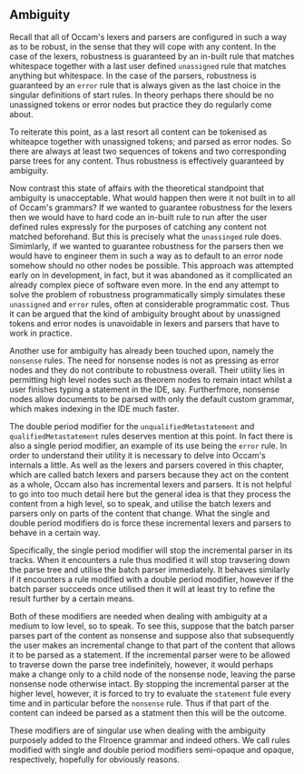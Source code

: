 ## Ambiguity

Recall that all of Occam's lexers and parsers are configured in such a way as to be robust, in the sense that they will cope with any content.
In the case of the lexers, robustness is guaranteed by an in-built rule that matches whitespace together with a last user defined `unassigned` rule that matches anything but whitespace.
In the case of the parsers, robustness is guaranteed by an `error` rule that is always given as the last choice in the singular definitions of start rules.
In theory perhaps there should be no unassigned tokens or error nodes but practice they do regularly come about.

To reiterate this point, as a last resort all content can be tokenised as whiteapce together with unassigned tokens; and parsed as error nodes.
So there are always at least two sequences of tokens and two corresponding parse trees for any content.
Thus robustness is effectively guaranteed by ambiguity.

Now contrast this state of affairs with the theoretical standpoint that ambiguity is unacceptable.
What would happen then were it not built in to all of Occam's grammars?
If we wanted to guarantee robustness for the lexers then we would have to hard code an in-built rule to run after the user defined rules expressly for the purposes of catching any content not matched beforehand.
But this is precisely what the `unassinged` rule does.
Simimlarly, if we wanted to guarantee robustness for the parsers then we would have to engineer them in such a way as to default to an error node somehow should no other nodes be possible.
This approach was attempted early on in development, in fact, but it was abandoned as it compllicated an already complex piece of software even more.
In the end any attempt to solve the problem of robustness programmatically simply simulates these `unassigned` and `error` rules, often at considerable programmatic cost.
Thus it can be argued that the kind of ambiguity brought about by unassigned tokens and error nodes is unavoidable in lexers and parsers that have to work in practice.

Another use for ambiguity has already been touched upon, namely the `nonsense` rules.
The need for nonsense nodes is not as pressing as error nodes and they do not contribute to robustness overall.
Their utility lies in permitting high level nodes such as theorem nodes to remain intact whilst a user finishes typing a statement in the IDE, say.
Furtherfmore, nonsense nodes allow documents to be parsed with only the default custom grammar, which makes indexing in the IDE much faster.

The double period modifier for the `unqualifiedMetastatement` and `qualifiedMetastatement` rules deserves mention at this point.
In fact there is also a single period modifier, an example of its use being the `error` rule.
In order to understand their utility it is necessary to delve into Occam's internals a little.
As well as the lexers and parsers covered in this chapter, which are called batch lexers and parsers because they act on the content as a whole, Occam also has incremental lexers and parsers.
It is not helpful to go into too much detail here but the general idea is that they process the content from a high level, so to speak, and utilise the batch lexers and parsers only on parts of the content that change.
What the single and double period modifiers do is force these incremental lexers and parsers to behave in a certain way.

Specifically, the single period modifier will stop the incremental parser in its tracks.
When it encounters a rule thus modified it will stop travsering down the parse tree and utilise the batch parser immediately.
It behaves similarly if it encounters a rule modified with a double period modifier, however if the batch parser succeeds once utilised then it will at least try to refine the result further by a certain means.

Both of these modifiers are needed when dealing with ambiguity at a medium to low level, so to speak.
To see this, suppose that the batch parser parses part of the content as nonsense and suppose also that subsequently the user makes an incremental change to that part of the content that allows it to be parsed as a statement.
If the incremental parser were to be allowed to traverse down the parse tree indefinitely, however, it would perhaps make a change only to a child node of the nonsense node, leaving the parse nonsense node otherwise intact.
By stopping the incremental parser at the higher level, however, it is forced to try to evaluate the `statement` fule every time and in particular before the `nonsense` rule.
Thus if that part of the content can indeed be parsed as a statment then this will be the outcome.

These modifiers are of singular use when dealing with the ambiguity purposely added to the Flroence grammar and indeed others.
We call rules modified with single and double period modifiers semi-opaque and opaque, respectively, hopefully for obviously reasons.
